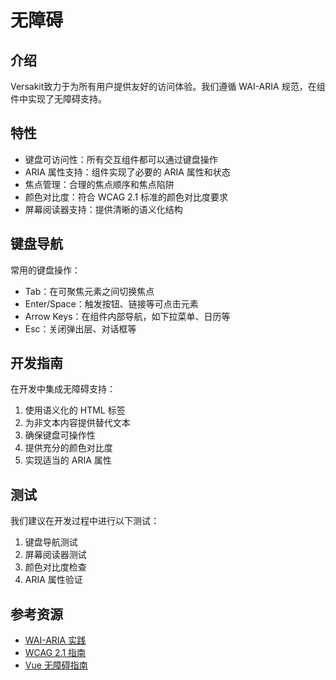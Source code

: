 # 无障碍

## 介绍

Versakit致力于为所有用户提供友好的访问体验。我们遵循 WAI-ARIA 规范，在组件中实现了无障碍支持。

## 特性

- 键盘可访问性：所有交互组件都可以通过键盘操作
- ARIA 属性支持：组件实现了必要的 ARIA 属性和状态
- 焦点管理：合理的焦点顺序和焦点陷阱
- 颜色对比度：符合 WCAG 2.1 标准的颜色对比度要求
- 屏幕阅读器支持：提供清晰的语义化结构

## 键盘导航

常用的键盘操作：

- Tab：在可聚焦元素之间切换焦点
- Enter/Space：触发按钮、链接等可点击元素
- Arrow Keys：在组件内部导航，如下拉菜单、日历等
- Esc：关闭弹出层、对话框等

## 开发指南

在开发中集成无障碍支持：

1. 使用语义化的 HTML 标签
2. 为非文本内容提供替代文本
3. 确保键盘可操作性
4. 提供充分的颜色对比度
5. 实现适当的 ARIA 属性

## 测试

我们建议在开发过程中进行以下测试：

1. 键盘导航测试
2. 屏幕阅读器测试
3. 颜色对比度检查
4. ARIA 属性验证

## 参考资源

- [WAI-ARIA 实践](https://www.w3.org/TR/wai-aria-practices/)
- [WCAG 2.1 指南](https://www.w3.org/TR/WCAG21/)
- [Vue 无障碍指南](https://v3.vuejs.org/guide/a11y-basics.html)
